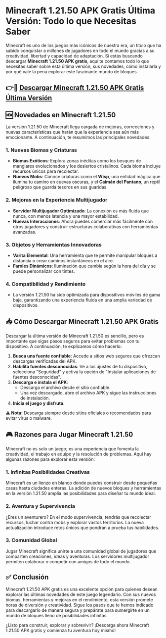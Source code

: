 # Minecraft 1.21.50 APK Gratis Última Versión: Todo lo que Necesitas Saber

Minecraft es uno de los juegos más icónicos de nuestra era, un título que ha sabido conquistar a millones de jugadores en todo el mundo gracias a su creatividad, libertad y capacidad de adaptación. Si estás buscando descargar **Minecraft 1.21.50 APK gratis**, aquí te contamos todo lo que necesitas saber sobre esta última versión, sus novedades, cómo instalarla y por qué vale la pena explorar este fascinante mundo de bloques.

## 👉📲 [Descargar Minecraft 1.21.50 APK Gratis Última Versión](https://shorturl.at/0BU9K)

## 🆕 **Novedades en Minecraft 1.21.50**

La versión 1.21.50 de Minecraft llega cargada de mejoras, correcciones y nuevas características que harán que la experiencia sea aún más emocionante. A continuación, te resumimos las principales novedades:

### **1. Nuevas Biomas y Criaturas**
- **Biomas Exóticos**: Explora zonas inéditas como los bosques de manglares evolucionados y los desiertos cristalinos. Cada bioma incluye recursos únicos para recolectar.
- **Nuevos Mobs**: Conoce criaturas como el **Wisp**, una entidad mágica que ilumina tu camino en cuevas oscuras, y el **Caimán del Pantano**, un reptil peligroso que guarda tesoros en sus guaridas.

### **2. Mejoras en la Experiencia Multijugador**
- **Servidor Multijugador Optimizado**: La conexión es más fluida que nunca, con menos latencia y una mayor estabilidad.
- **Nuevas Interacciones**: Ahora puedes comerciar más fácilmente con otros jugadores y construir estructuras colaborativas con herramientas avanzadas.

### **3. Objetos y Herramientas Innovadoras**
- **Varita Elemental**: Una herramienta que te permite manipular bloques a distancia o crear caminos instantáneos en el aire.
- **Faroles Dinámicos**: Iluminación que cambia según la hora del día y se puede personalizar con tintes.

### **4. Compatibilidad y Rendimiento**
- La versión 1.21.50 ha sido optimizada para dispositivos móviles de gama baja, garantizando una experiencia fluida en una amplia variedad de dispositivos.

## 📥 **Cómo Descargar Minecraft 1.21.50 APK Gratis**

Descargar la última versión de Minecraft 1.21.50 es sencillo, pero es importante que sigas pasos seguros para evitar problemas con tu dispositivo. A continuación, te explicamos cómo hacerlo:

1. **Busca una fuente confiable**: Accede a sitios web seguros que ofrezcan descargas verificadas del APK.
2. **Habilita fuentes desconocidas**: Ve a los ajustes de tu dispositivo, selecciona "Seguridad" y activa la opción de "Instalar aplicaciones de fuentes desconocidas".
3. **Descarga e instala el APK**:
   - Descarga el archivo desde el sitio confiable.
   - Una vez descargado, abre el archivo APK y sigue las instrucciones de instalación.
4. **Inicia el juego y disfruta**.

**⚠️ Nota:** Descarga siempre desde sitios oficiales o recomendados para evitar virus o malware.

## 🎮 **Razones para Jugar Minecraft 1.21.50**

Minecraft no es solo un juego; es una experiencia que fomenta la creatividad, el trabajo en equipo y la resolución de problemas. Aquí hay algunas razones para explorar esta versión:

### **1. Infinitas Posibilidades Creativas**
Minecraft es un lienzo en blanco donde puedes construir desde pequeñas casas hasta ciudades enteras. La adición de nuevos bloques y herramientas en la versión 1.21.50 amplía las posibilidades para diseñar tu mundo ideal.

### **2. Aventura y Supervivencia**
¿Eres un aventurero? En el modo supervivencia, tendrás que recolectar recursos, luchar contra mobs y explorar vastos territorios. La nueva actualización introduce retos únicos que pondrán a prueba tus habilidades.

### **3. Comunidad Global**
Jugar Minecraft significa unirte a una comunidad global de jugadores que comparten creaciones, ideas y aventuras. Los servidores multijugador permiten colaborar o competir con amigos de todo el mundo.

## ✅ **Conclusión**

Minecraft 1.21.50 APK gratis es una excelente opción para quienes desean explorar las últimas novedades de este juego legendario. Con sus nuevos biomas, herramientas y mejoras en el rendimiento, esta versión promete horas de diversión y creatividad. Sigue los pasos que te hemos indicado para descargarlo de manera segura y prepárate para sumergirte en un mundo de bloques lleno de posibilidades infinitas.

¿Listo para construir, explorar y sobrevivir? ¡Descarga ahora Minecraft 1.21.50 APK gratis y comienza tu aventura hoy mismo!
